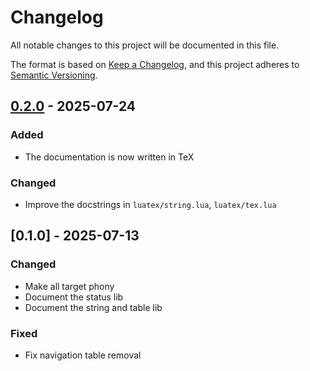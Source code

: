 # Changelog

All notable changes to this project will be documented in this file.

The format is based on [Keep a Changelog](https://keepachangelog.com/en/1.1.0/),
and this project adheres to [Semantic Versioning](https://semver.org/spec/v2.0.0.html).

## [0.2.0] - 2025-07-24

### Added

- The documentation is now written in TeX

### Changed

- Improve the docstrings in `luatex/string.lua`, `luatex/tex.lua`

## [0.1.0] - 2025-07-13

### Changed

- Make all target phony
- Document the status lib
- Document the string and table lib

### Fixed

- Fix navigation table removal

[0.2.0]: https://github.com/Josef-Friedrich/LuaTeX_Lua-API/compare/v0.1.0..v0.2.0

<!-- generated by git-cliff -->
